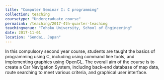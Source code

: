 ```yaml
---
title: "Computer Seminar I: C programming"
collection: teaching
coursetype: "Undergraduate course"
permalink: /teaching/2017-4th-quarter-teaching
teachingvenue: "Tohoku University, School of Engineering"
date: 2017-11-01
location: "Sendai, Japan"
---
```


In this compulsory second year course, students are taught the basics of programming using C, including using command line tools, and implementing graphics using OpenGL. The overall aim of the course is to create a Car Navigation System, including back-end database of map data, route searching to meet various criteria, and graphical user interface.

